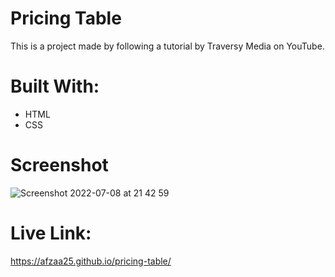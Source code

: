 # Pricing Table

This is a project made by following a tutorial by Traversy Media on YouTube. 

# Built With:
- HTML
- CSS

# Screenshot

![Screenshot 2022-07-08 at 21 42 59](https://user-images.githubusercontent.com/76920888/178067677-0b02045c-4b8f-4239-9257-5596760e2b2d.png)

# Live Link:
https://afzaa25.github.io/pricing-table/
